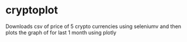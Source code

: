 # cryptoplot
Downloads csv of price of 5 crypto currencies using seleniumv and then plots the graph of for last 1 month using plotly
